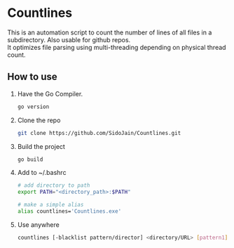 # Countlines

This is an automation script to count the number of lines of all files in a subdirectory. Also usable for github repos.  
It optimizes file parsing using multi-threading depending on physical thread count.  

## How to use

1. Have the Go Compiler.

    ```bash
    go version
    ```

2. Clone the repo

    ```bash
    git clone https://github.com/SidoJain/Countlines.git
    ```

3. Build the project

    ```bash
    go build
    ```

4. Add to ~/.bashrc

    ```bash
    # add directory to path
    export PATH="<directory_path>:$PATH"

    # make a simple alias
    alias countlines='Countlines.exe'
    ```

5. Use anywhere

    ```bash
    countlines [-blacklist pattern/director] <directory/URL> [pattern1] [pattern2] ...
    ```
